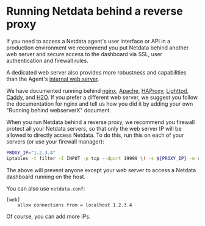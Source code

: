 # Running Netdata behind a reverse proxy

If you need to access a Netdata agent's user interface or API in a production environment we recommend you put Netdata behind
another web server and secure access to the dashboard via SSL, user authentication and firewall rules. 

A dedicated web server also provides more robustness and capabilities than the Agent's [internal web server](https://github.com/netdata/netdata/blob/master/src/web/README.md).

We have documented running behind
[nginx](https://github.com/netdata/netdata/blob/master/docs/Running-behind-nginx.md),
[Apache](https://github.com/netdata/netdata/blob/master/docs/Running-behind-apache.md),
[HAProxy](https://github.com/netdata/netdata/blob/master/docs/Running-behind-haproxy.md),
[Lighttpd](https://github.com/netdata/netdata/blob/master/docs/Running-behind-lighttpd.md),
[Caddy](https://github.com/netdata/netdata/blob/master/docs/Running-behind-caddy.md),
and [H2O](https://github.com/netdata/netdata/blob/master/docs/Running-behind-h2o.md).
If you prefer a different web server, we suggest you follow the documentation for nginx and tell us how you did it 
 by adding your own "Running behind webserverX" document.

When you run Netdata behind a reverse proxy, we recommend you firewall protect all your Netdata servers, so that only the web server IP will be allowed to directly access Netdata. To do this, run this on each of your servers (or use your firewall manager):

```sh
PROXY_IP="1.2.3.4"
iptables -t filter -I INPUT -p tcp --dport 19999 \! -s ${PROXY_IP} -m conntrack --ctstate NEW -j DROP
```

The above will prevent anyone except your web server to access a Netdata dashboard running on the host.

You can also use `netdata.conf`:

```
[web]
	allow connections from = localhost 1.2.3.4
```

Of course, you can add more IPs.
